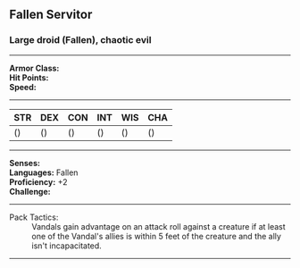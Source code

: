 


## Fallen Servitor

### Large droid (Fallen), chaotic evil

---

**Armor Class:** <br>
**Hit Points:**  <br>
**Speed:**       <br>

---

STR|DEX|CON|INT|WIS|CHA
---|---|---|---|---|---
()|()|()|()|()|()

---

**Senses:**           <br>
**Languages:** Fallen <br>
**Proficiency:** +2   <br>
**Challenge:**        <br>

---

<dl>
  <dt></dt><dd></dd>
  <dt>Pack Tactics:</dt>
  <dd>Vandals gain advantage on an attack roll against a creature if at least one of the Vandal's allies is within 5 feet of the creature and the ally isn't incapacitated.</dd>
</dl>

---

<dl>
  <dt></dt><dd></dd>
  <dt></dt><dd></dd>
  <dt></dt><dd></dd>
  <dt></dt><dd></dd>
  <dt></dt><dd></dd>
</dl>

